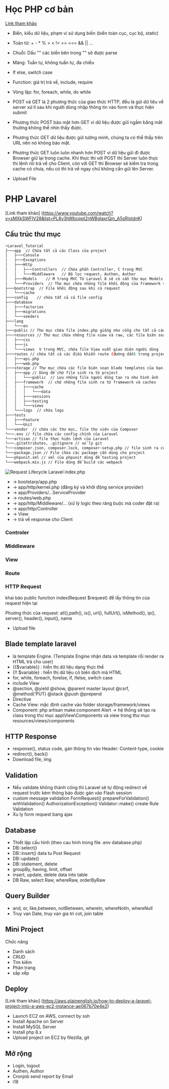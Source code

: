 # Học PHP cơ bản
[Link tham khảo](https://www.youtube.com/watch?v=Pyz5ol_H-zw&list=PLq3KxntIWWrLpDmH_9YxuaF_yHA5QKHlN)
* Biến, kiểu dữ liệu, phạm vi sử dụng biến (biến toàn cục, cục bộ, static)
* Toán tử: + - * % > < != == === && || ...
* Chuỗi: Dấu "" các biến bên trong "" sẽ được parse
* Mảng: Tuần tự, không tuần tự, đa chiều
* If else, switch case
* Function: giá trị trả về, include, require
* Vòng lặp: for, foreach, while, do while
* POST và GET là 2 phương thức của giao thức HTTP, đều là gửi dữ liệu về server xử lí sau khi người dùng nhập thông tin vào form và thực hiện submit
* Phương thức POST bảo mật hơn GET vì dữ liệu được gửi ngầm bằng mắt thường không thể nhìn thấy được.

* Phương thức GET dữ liệu được gửi tường minh, chúng ta có thể thấy trên URL nên nó không bảo mật.

* Phương thức GET luôn luôn nhanh hơn POST vì dữ liệu gửi đi được 
Browser giữ lại trong cache. 
Khi thực thi với POST thì Server luôn thực thi lệnh rồi trả về cho Client, 
còn với GET thì Browser sẽ kiểm tra trong cache có chưa, nếu có thì trả về ngay chứ không cần gửi lên Server.
* Upload File
# PHP Lavarel
[Link tham khảo] (https://www.youtube.com/watch?v=sMXkSWFlV28&list=PL8y3hWbcppt2nWBglaxrQm_A5sRjstdnK)

## Cấu trúc thư mục
```bash
─Laravel_Tutorial
├───app  // Chứa tất cả các Class của project
│   ├───Console  
│   ├───Exceptions 
│   ├───Http 
│   │   ├───Controllers  // Chứa phần Controller, C trong MVC
│   │   └───Middleware   // Bộ lọc request, Authen, Author
│   ├───Models    // M trong MVC Từ Laravel 8 sẽ có sẵn thư mục Models
│   └───Providers  // Thư mục chứa những file khởi động của framework và những file cấu hình auto loading, route, và file cache
├───bootstrap  // File khởi động sau khi có request
│   └───cache  
├───config    // chứa tất cả cá file config
├───database  
│   ├───factories 
│   ├───migrations  
│   └───seeders 
├───lang  
│   └───en
├───public // Thư mục chứa file index.php giống như cổng cho tất cả các request vào project, bên trong thư mục còn chứa file JavaScript, và CSS
├───resources // Thư mục chứa những file view và raw, các file biên soạn như LESS, SASS, hoặc JavaScript
│   ├───css
│   ├───js
│   └───views  V trong MVC, chứa file View xuất giao diện người dùng
├───routes // chứa tất cả các điều khiển route (đường dẫn) trong project
│   ├───api.php 
│   ├───web.php 
├───storage // Thư mục chứa các file biên soạn blade templates của bạn, file based sessions, file caches, và những file sinh ra từ project.
│   ├───app // Dùng để chứ file sinh ra từ project
│   │   └───public  // Lưu những file người dùng tạo ra như hình ảnh
│   ├───framework  // chứ những file sinh ra từ framework và caches
│   │   ├───cache
│   │   │   └───data
│   │   ├───sessions
│   │   ├───testing
│   │   └───views
│   └───logs  // chứa logs
├───tests  
│   ├───Feature
│   └───Unit
└───vendor  // chứa các thư mục, file thư viện của Composer
└───.env // file chứa các config chính của Laravel
└───artisan // file thực hiện lệnh của Laravel
└───.gitattributes, .gitignore // xử lý git
└───composer.json, composer.lock, composer-setup.php // file sinh ra của composer
└───package.json // File chứa các package cần dùng cho project
└───phpunit.xml // xml của phpunit dùng để testing project
└───webpack.mix.js // File dùng để build các webpack
```

![Request Lifecycle Laravel](https://images.viblo.asia/b4bce647-722e-4064-ac19-b7e9e0d0573e.png)
index.php 
- -> bootstarp/app.php 
- -> app/http/kernel.php (đăng ký và khởi động service provider)
- -> app/Providers/...ServiceProvider
- -> routes/web.php 
- -> app/http/Middleware/... (xử lý logic theo ràng buộc mà coder đặt ra)
- -> app/http/Controller 
- -> View 
- -> trả về response cho Client

### Controler
### Middleware
### View
### Route
### HTTP Request

khai báo  public function index(Request $request) để lấy thông tin của request hiện tại

Phương thức của request: all(),path(), is(), url(), fullUrl(), isMethod(), ip(), server(), header(), input(), name
- Upload file

## Blade template laravel
- là template Engine. (Template Engine nhận data và template rồi render ra HTML trả cho user)
- {{$variable}} : hiển thị dữ liệu dạng thực thể
- {!! $variable} : hiển thị dữ liệu có biên dịch mã HTML
- for, while, foreach, forelse, if, ifelse, switch case
- include View 
- @section, @yield @show, @parent master layout @csrf, @method('PUT) @stack @push @prepend
- Directive
- Cache View: mặc định cache vào folder storage/framework/views
- Component: php artisan make:component Alert -> hệ thống sẽ tạo ra class trong thư mục app\View\Components 
và view trong thư mục resources/views/components

## HTTP Response
- response(), status code, gán thông tin vào Header: Content-type, cookie
- redirect(), back()
- Download file, img

## Validation
- Nếu validate không thành công thì Laravel sẽ tự động redirect về request trước kèm thông báo được gán vào Flash session
- custom message validation FormRequest() prepareForValidation() withValidation()  AuthorizationException() Validator::make()  create Rule Validation
- Xu ly form request bang ajax

## Database
- Thiết lập cấu hình (theo cau hinh trong file .env database.php)
- DB::select()
- DB::insert() data tu Post Request
- DB::update()
- DB::statement, delete
- groupBy, having, limit, offset
- insert, update, delete data into table
- DB Raw, select Raw, whereRaw, orderByRaw

## Query Builder
- and, or, like,between, notBetween, whereIn, whereNotIn, whereNull
- Truy van Date, truy van gia tri cot, join table

## Mini Project
Chức năng
- Danh sách
- CRUD
- Tìm kiếm
- Phân trang
- sắp xếp
## Deploy
[Link tham khảo] (https://aws.plainenglish.io/how-to-deploy-a-laravel-project-into-a-aws-ec2-instance-ae067b70e4e2)

- Launch EC2 on AWS, connect by ssh
- Install Apache on Server
- Install MySQL Server
- Install php 8.x 
- Upload project on EC2 by filezilla, git

## Mở rộng
- Login, logout
- Authen, Author
- Cronjob send report by Email
- i18

